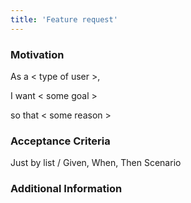 ```yaml
---
title: 'Feature request'
---
```


### Motivation
As a < type of user >,

I want < some goal > 

so that < some reason >


### Acceptance Criteria
Just by list / Given, When, Then Scenario


### Additional Information
